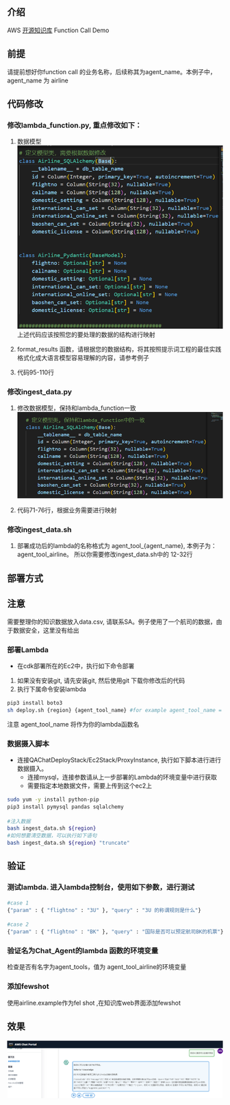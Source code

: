 
## 介绍
AWS [开源知识库](https://github.com/aws-samples/private-llm-qa-bot) Function Call Demo

## 前提
请提前想好你function call 的业务名称，后续称其为agent_name。本例子中，agent_name 为 airline

## 代码修改
### 修改lambda_function.py, 重点修改如下：
1. 数据模型
![alt text](image-1.png)
上述代码应该按照您的要处理的数据的结构进行映射

2. format_results 函数，请根据您的数据结构，将其按照提示词工程的最佳实践格式化成大语言模型容易理解的内容，请参考例子

3. 代码95-110行

### 修改ingest_data.py
1. 修改数据模型，保持和lambda_function一致
![alt text](image-2.png)

2. 代码71-76行，根据业务需要进行映射


### 修改ingest_data.sh
1. 部署成功后的lambda的名称格式为 agent_tool_{agent_name}, 本例子为：agent_tool_airline。 所以你需要修改ingest_data.sh中的 12-32行
## 部署方式

## 注意
需要整理你的知识数据放入data.csv, 请联系SA。例子使用了一个航司的数据，由于数据安全，这里没有给出

### 部署Lambda
- 在cdk部署所在的Ec2中，执行如下命令部署
1. 如果没有安装git, 请先安装git, 然后使用git 下载你修改后的代码
2. 执行下属命令安装lambda
```bash
pip3 install boto3
sh deploy.sh {region} {agent_tool_name} #for example agent_tool_name = 'airline'
```
注意 agent_tool_name 将作为你的lambda函数名

### 数据摄入脚本

- 连接QAChatDeployStack/Ec2Stack/ProxyInstance, 执行如下脚本进行进行数据摄入。
  + 连接mysql，连接参数请从上一步部署的Lambda的环境变量中进行获取
  + 需要指定本地数据文件，需要上传到这个ec2上
```bash
sudo yum -y install python-pip
pip3 install pymysql pandas sqlalchemy

#注入数据
bash ingest_data.sh ${region} 
#如何想要清空数据，可以执行如下语句
bash ingest_data.sh ${region} "truncate"
```


## 验证
### 测试lambda. 进入lambda控制台，使用如下参数，进行测试
```bash
#case 1
{"param" : { "flightno" : "3U" }, "query" : "3U 的称谓规则是什么"}

#case 2
{"param" : { "flightno" : "BK" }, "query" : "国际是否可以预定航司BK的机票"}
```

### 验证名为Chat_Agent的lambda 函数的环境变量
检查是否有名字为agent_tools，值为	agent_tool_airline的环境变量

### 添加fewshot
使用airline.example作为fel shot ,在知识库web界面添加fewshot

## 效果
![alt text](image.png)
